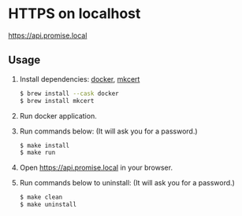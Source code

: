 # HTTPS on localhost

https://api.promise.local

## Usage

1. Install dependencies: [docker](https://github.com/docker), [mkcert](https://github.com/FiloSottile/mkcert)

    ```sh
    $ brew install --cask docker
    $ brew install mkcert
    ```

2. Run docker application.
3. Run commands below: (It will ask you for a password.)
  
    ```sh
    $ make install
    $ make run
    ```

4. Open https://api.promise.local in your browser.
5. Run commands below to uninstall: (It will ask you for a password.)

    ```sh
    $ make clean
    $ make uninstall
    ```
